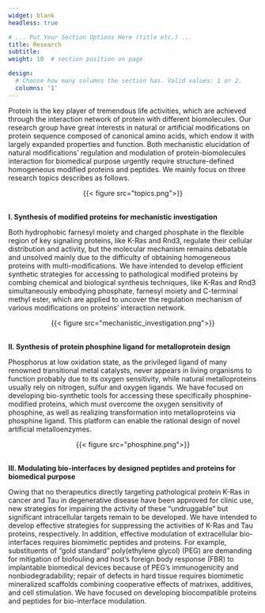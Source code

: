 ```yaml
---
widget: blank
headless: true

# ... Put Your Section Options Here (title etc.) ...
title: Research
subtitle:
weight: 10  # section position on page

design:
  # Choose how many columns the section has. Valid values: 1 or 2.
  columns: '1'
---
```

Protein is the key player of tremendous life activities, which are achieved through the interaction network of protein with different biomolecules. Our research group have great interests in natural or artificial modifications on protein sequence composed of canonical amino acids, which endow it with largely expanded properties and function. Both mechanistic elucidation of natural modifications’ regulation and modulation of protein-biomolecules interaction for biomedical purpose urgently require structure-defined homogeneous modified proteins and peptides. 
We mainly focus on three research topics describes as follows.


<center>{{< figure src="topics.png">}}</center>

<br>

**I. Synthesis of modified proteins for mechanistic investigation**

Both hydrophobic farnesyl moiety and charged phosphate in the flexible region of key signaling proteins, like K-Ras and Rnd3, regulate their cellular distribution and activity, but the molecular mechanism remains debatable and unsolved mainly due to the difficulty of obtaining homogeneous proteins with multi-modifications. 
We have intended to develop efficient synthetic strategies for accessing to pathological modified proteins by combing chemical and biological synthesis techniques, like K-Ras and Rnd3 simultaneously embodying phosphate, farnesyl moiety and C-terminal methyl ester, which are applied to uncover the regulation mechanism of various modifications on proteins’ interaction network.
<center>{{< figure src="mechanistic_investigation.png">}}</center>
<br>

**II. Synthesis of protein phosphine ligand for metalloprotein design**

Phosphorus at low oxidation state, as the privileged ligand of many renowned transitional metal catalysts, never appears in living organisms to function probably due to its oxygen sensitivity, while natural metalloproteins usually rely on nitrogen, sulfur and oxygen ligands. We have focused on developing bio-synthetic tools for accessing these specifically phosphine-modified proteins, which must overcome the oxygen sensitivity of phosphine, as well as realizing transformation into metalloproteins via phosphine ligand. This platform can enable the rational design of novel artificial metalloenzymes.
<center>{{< figure src="phosphine.png">}}</center>


<br>

**III. Modulating bio-interfaces by designed peptides and proteins for biomedical purpose**

Owing that no therapeutics directly targeting pathological protein K-Ras in cancer and Tau in degenerative disease have been approved for clinic use, new strategies for impairing the activity of these “undruggable” but significant intracellular targets remain to be developed. We have intended to develop effective strategies for suppressing the activities of K-Ras and Tau proteins, respectively.
In addition, effective modulation of extracellular bio-interfaces requires biomimetic peptides and proteins. For example, substituents of “gold standard” poly(ethylene glycol) (PEG) are demanding for mitigation of biofouling and host’s foreign body response (FBR) to implantable biomedical devices because of PEG’s immunogenicity and nonbiodegradability; repair of defects in hard tissue requires biomimetic mineralized scaffolds combining cooperative effects of matrixes, additives, and cell stimulation. We have focused on developing biocompatible proteins and peptides for bio-interface modulation.

